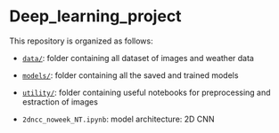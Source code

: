 # Deep_learning_project
This repository is organized as follows:

- [`data/`](data/): folder containing all dataset of images and weather data
- [`models/`](models/): folder containing all the saved and trained models
- [`utility/`](utility/): folder containing useful notebooks for preprocessing and estraction of images

- `2dncc_noweek_NT.ipynb`: model architecture: 2D CNN 